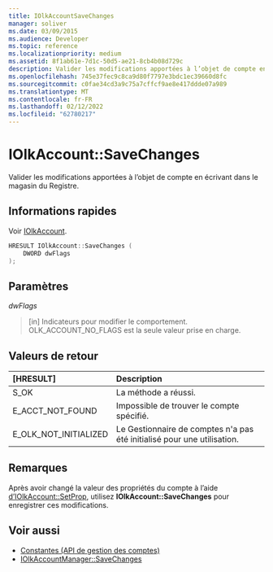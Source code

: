 ```yaml
---
title: IOlkAccountSaveChanges
manager: soliver
ms.date: 03/09/2015
ms.audience: Developer
ms.topic: reference
ms.localizationpriority: medium
ms.assetid: 8f1ab61e-7d1c-50d5-ae21-8cb4b08d729c
description: Valider les modifications apportées à l’objet de compte en écrivant dans le magasin du Registre.
ms.openlocfilehash: 745e37fec9c8ca9d80f7797e3bdc1ec39660d8fc
ms.sourcegitcommit: c0fae34cd3a9c75a7cffcf9ae8e417ddde07a989
ms.translationtype: MT
ms.contentlocale: fr-FR
ms.lasthandoff: 02/12/2022
ms.locfileid: "62780217"
---
```

# <a name="iolkaccountsavechanges"></a>IOlkAccount::SaveChanges

Valider les modifications apportées à l’objet de compte en écrivant dans le magasin du Registre.
  
## <a name="quick-info"></a>Informations rapides

Voir [IOlkAccount](iolkaccount.md).
  
```cpp
HRESULT IOlkAccount::SaveChanges (  
    DWORD dwFlags 
); 
```

## <a name="parameters"></a>Paramètres

_dwFlags_
  
> [in] Indicateurs pour modifier le comportement. OLK_ACCOUNT_NO_FLAGS est la seule valeur prise en charge.
    
## <a name="return-values"></a>Valeurs de retour

|**[HRESULT]**|**Description**|
|:-----|:-----|
|S_OK  <br/> |La méthode a réussi. |
|E_ACCT_NOT_FOUND  <br/> |Impossible de trouver le compte spécifié. |
|E_OLK_NOT_INITIALIZED  <br/> |Le Gestionnaire de comptes n'a pas été initialisé pour une utilisation. |
   
## <a name="remarks"></a>Remarques

Après avoir changé la valeur des propriétés du compte à l’aide [d’IOlkAccount::SetProp](iolkaccount-setprop.md), utilisez **IOlkAccount::SaveChanges** pour enregistrer ces modifications. 
  
## <a name="see-also"></a>Voir aussi

- [Constantes (API de gestion des comptes)](constants-account-management-api.md) 
- [IOlkAccountManager::SaveChanges](iolkaccountmanager-savechanges.md)

